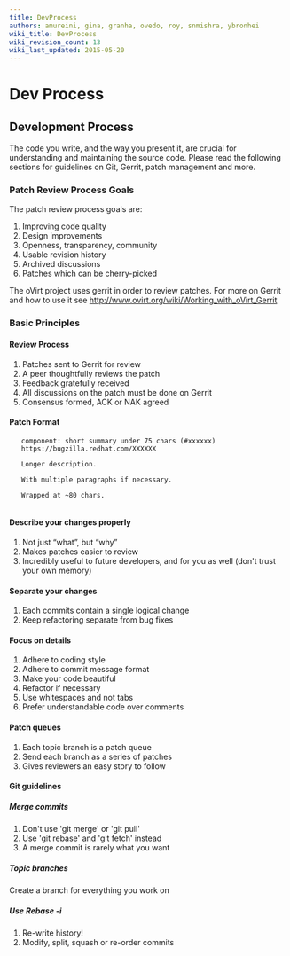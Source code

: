 ```yaml
---
title: DevProcess
authors: amureini, gina, granha, ovedo, roy, snmishra, ybronhei
wiki_title: DevProcess
wiki_revision_count: 13
wiki_last_updated: 2015-05-20
---
```


# Dev Process

## Development Process

The code you write, and the way you present it, are crucial for understanding and maintaining the source code. Please read the following sections for guidelines on Git, Gerrit, patch management and more.

### Patch Review Process Goals

The patch review process goals are:

1.  Improving code quality
2.  Design improvements
3.  Openness, transparency, community
4.  Usable revision history
5.  Archived discussions
6.  Patches which can be cherry-picked

The oVirt project uses gerrit in order to review patches. For more on Gerrit and how to use it see <http://www.ovirt.org/wiki/Working_with_oVirt_Gerrit>

### Basic Principles

#### Review Process

1.  Patches sent to Gerrit for review
2.  A peer thoughtfully reviews the patch
3.  Feedback gratefully received
4.  All discussions on the patch must be done on Gerrit
5.  Consensus formed, ACK or NAK agreed

#### Patch Format

       component: short summary under 75 chars (#xxxxxx)
       https://bugzilla.redhat.com/XXXXXX
       
       Longer description.
       
       With multiple paragraphs if necessary.
       
       Wrapped at ~80 chars.
       

#### Describe your changes properly

1.  Not just “what”, but “why”
2.  Makes patches easier to review
3.  Incredibly useful to future developers, and for you as well (don't trust your own memory)

#### Separate your changes

1.  Each commits contain a single logical change
2.  Keep refactoring separate from bug fixes

#### Focus on details

1.  Adhere to coding style
2.  Adhere to commit message format
3.  Make your code beautiful
4.  Refactor if necessary
5.  Use whitespaces and not tabs
6.  Prefer understandable code over comments

#### Patch queues

1.  Each topic branch is a patch queue
2.  Send each branch as a series of patches
3.  Gives reviewers an easy story to follow

#### Git guidelines

##### Merge commits

1.  Don't use 'git merge' or 'git pull'
2.  Use 'git rebase' and 'git fetch' instead
3.  A merge commit is rarely what you want

##### Topic branches

Create a branch for everything you work on

##### Use Rebase -i

1.  Re-write history!
2.  Modify, split, squash or re-order commits

